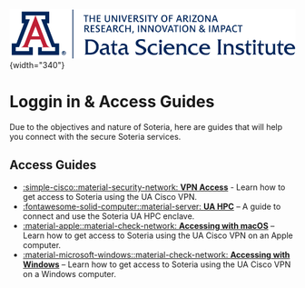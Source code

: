 ![](../assets/cover.png){width="340"}

# **Loggin in & Access Guides**

Due to the objectives and nature of Soteria, here are guides that will help you connect with the secure Soteria services.

## Access Guides

<div class="grid cards" markdown>

- [:simple-cisco::material-security-network: **VPN Access**](access_vpn.md) - Learn how to get access to Soteria using the UA Cisco VPN.
- [:fontawesome-solid-computer::material-server: **UA HPC**](access_hpc.md) – A guide to connect and use the Soteria UA HPC enclave.
- [:material-apple::material-check-network: **Accessing with macOS**](access_mac.md) – Learn how to get access to Soteria using the UA Cisco VPN on an Apple computer.
- [:material-microsoft-windows::material-check-network: **Accessing with Windows**](access_win.md) – Learn how to get access to Soteria using the UA Cisco VPN on a Windows computer.